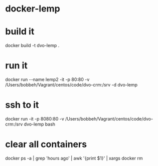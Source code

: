 # docker-lemp

# build it
docker build -t dvo-lemp .

# run it
docker run --name lemp2 -it -p 80:80  -v /Users/bobbeh/Vagrant/centos/code/dvo-crm:/srv -d dvo-lemp

# ssh to it
docker run -it -p 8080:80 -v /Users/bobbeh/Vagrant/centos/code/dvo-crm:/srv dvo-lemp bash

# clear all containers
docker ps -a | grep 'hours ago' | awk '{print $1}' | xargs  docker rm

